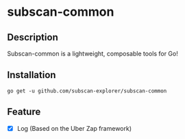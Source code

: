 # subscan-common

## Description

Subscan-common is a lightweight, composable tools for Go!

## Installation
```
go get -u github.com/subscan-explorer/subscan-common 
```

## Feature
- [x] Log (Based on the Uber Zap framework)